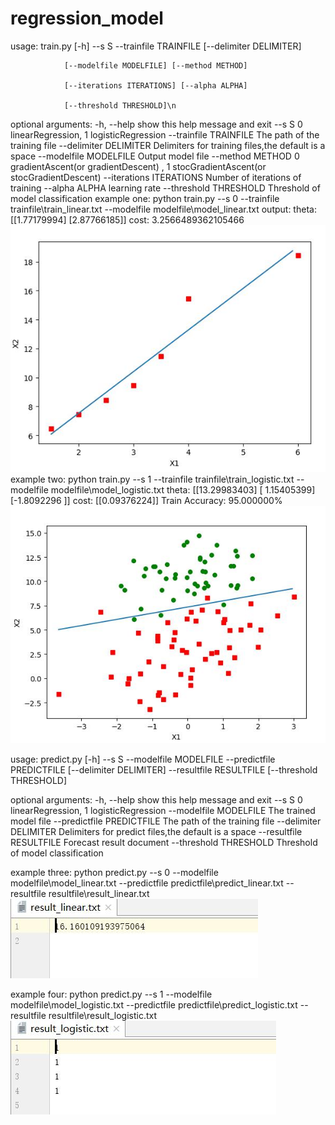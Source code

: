 # regression_model


usage: train.py [-h] --s S 
--trainfile TRAINFILE [--delimiter DELIMITER]
                
                [--modelfile MODELFILE] [--method METHOD]
                
                [--iterations ITERATIONS] [--alpha ALPHA]
                
                [--threshold THRESHOLD]\n

optional arguments:
  -h, --help            show this help message and exit
  --s S                 0 linearRegression, 1 logisticRegression
  --trainfile TRAINFILE
                        The path of the training file
  --delimiter DELIMITER
                        Delimiters for training files,the default is a space
  --modelfile MODELFILE
                        Output model file
  --method METHOD       0 gradientAscent(or gradientDescent) , 1
                        stocGradientAscent(or stocGradientDescent)
  --iterations ITERATIONS
                        Number of iterations of training
  --alpha ALPHA         learning rate
  --threshold THRESHOLD
                        Threshold of model classification
example one:
python train.py --s 0 --trainfile trainfile\train_linear.txt --modelfile modelfile\model_linear.txt
output:
theta:
[[1.77179994]
 [2.87766185]]
cost:
3.2566489362105466
![Alt text](https://github.com/2014214128/regression_model/raw/master/pic/1.jpg)
example two:
python train.py --s 1 --trainfile trainfile\train_logistic.txt --modelfile modelfile\model_logistic.txt
theta:
[[13.29983403]
 [ 1.15405399]
 [-1.8092296 ]]
cost:
[[0.09376224]]
Train Accuracy: 95.000000%
![Alt text](https://github.com/2014214128/regression_model/raw/master/pic/2.jpg)



usage: predict.py [-h] --s S --modelfile MODELFILE --predictfile PREDICTFILE
                  [--delimiter DELIMITER] --resultfile RESULTFILE
                  [--threshold THRESHOLD]

optional arguments:
  -h, --help            show this help message and exit
  --s S                 0 linearRegression, 1 logisticRegression
  --modelfile MODELFILE
                        The trained model file
  --predictfile PREDICTFILE
                        The path of the training file
  --delimiter DELIMITER
                        Delimiters for predict files,the default is a space
  --resultfile RESULTFILE
                        Forecast result document
  --threshold THRESHOLD
                        Threshold of model classification

example three:
python predict.py --s 0 --modelfile modelfile\model_linear.txt --predictfile predictfile\predict_linear.txt --resultfile resultfile\result_linear.txt
![Alt text](https://github.com/2014214128/regression_model/raw/master/pic/3.jpg)

example four:
python predict.py --s 1 --modelfile modelfile\model_logistic.txt --predictfile predictfile\predict_logistic.txt --resultfile resultfile\result_logistic.txt
![Alt text](https://github.com/2014214128/regression_model/raw/master/pic/4.jpg)
